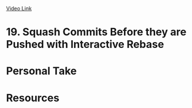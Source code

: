 [Video Link](https://egghead.io/lessons/git-squash-commits-before-they-are-pushed-with-interactive-rebase)

# 19. Squash Commits Before they are Pushed with Interactive Rebase

# Personal Take

# Resources

